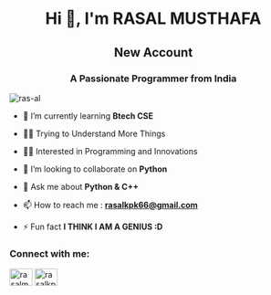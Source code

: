 <h1 align="center">Hi 👋, I'm RASAL MUSTHAFA</h1>
<h2 align="center">New Account
<h3 align="center">A Passionate Programmer from India</h3>

<p align="left"> <img src="https://komarev.com/ghpvc/?username=ras-al&label=Profile%20views&color=0e75b6&style=flat" alt="ras-al" /> </p>

- 🌱 I’m currently learning **Btech CSE**

- 👨‍🏫 Trying to Understand More Things

- 👨‍💻 Interested in Programming and Innovations

- 👯 I’m looking to collaborate on **Python**

- 💬 Ask me about **Python & C++**

- 📫 How to reach me : **rasalkpk66@gmail.com**

- ⚡ Fun fact **I THINK I AM A GENIUS :D**

<h3 align="left">Connect with me:</h3>
<p align="left">
<a href="https://linkedin.com/in/rasalmusthafa" target="blank"><img align="center" src="https://raw.githubusercontent.com/rahuldkjain/github-profile-readme-generator/master/src/images/icons/Social/linked-in-alt.svg" alt="rasalmusthafa" height="30" width="40" /></a>
<a href="https://instagram.com/ras_al._" target="blank"><img align="center" src="https://raw.githubusercontent.com/rahuldkjain/github-profile-readme-generator/master/src/images/icons/Social/instagram.svg" alt="rasalkp__k" height="30" width="40" /></a>
</p>

